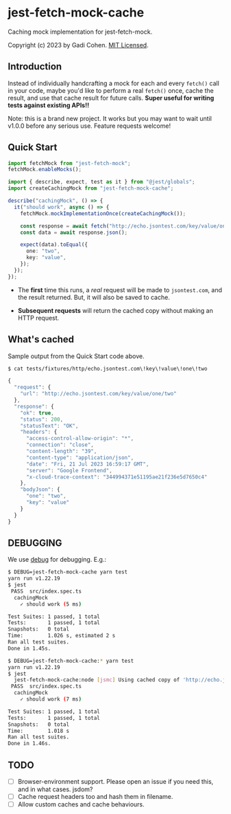 # jest-fetch-mock-cache

Caching mock implementation for jest-fetch-mock.

Copyright (c) 2023 by Gadi Cohen. [MIT Licensed](./LICENSE.txt).

## Introduction

Instead of individually handcrafting a mock for each and every `fetch()`
call in your code, maybe you'd like to perform a real `fetch()` once,
cache the result, and use that cache result for future calls. **Super
useful for writing tests against existing APIs!!**

Note: this is a brand new project. It works but you may want to wait
until v1.0.0 before any serious use. Feature requests welcome!

## Quick Start

```ts
import fetchMock from "jest-fetch-mock";
fetchMock.enableMocks();

import { describe, expect, test as it } from "@jest/globals";
import createCachingMock from "jest-fetch-mock-cache";

describe("cachingMock", () => {
  it("should work", async () => {
    fetchMock.mockImplementationOnce(createCachingMock());

    const response = await fetch("http://echo.jsontest.com/key/value/one/two");
    const data = await response.json();

    expect(data).toEqual({
      one: "two",
      key: "value",
    });
  });
});
```

- The **first** time this runs, a _real_ request will be made to
  `jsontest.com`, and the result returned. But, it will also be
  saved to cache.

- **Subsequent requests** will return the cached copy without
  making an HTTP request.

## What's cached

Sample output from the Quick Start code above.

```bash
$ cat tests/fixtures/http/echo.jsontest.com\!key\!value\!one\!two
```

```js
{
  "request": {
    "url": "http://echo.jsontest.com/key/value/one/two"
  },
  "response": {
    "ok": true,
    "status": 200,
    "statusText": "OK",
    "headers": {
      "access-control-allow-origin": "*",
      "connection": "close",
      "content-length": "39",
      "content-type": "application/json",
      "date": "Fri, 21 Jul 2023 16:59:17 GMT",
      "server": "Google Frontend",
      "x-cloud-trace-context": "344994371e51195ae21f236e5d7650c4"
    },
    "bodyJson": {
      "one": "two",
      "key": "value"
    }
  }
}
```

## DEBUGGING

We use [debug](https://www.npmjs.com/package/debug) for debugging. E.g.:

```bash
$ DEBUG=jest-fetch-mock-cache yarn test
yarn run v1.22.19
$ jest
 PASS  src/index.spec.ts
  cachingMock
    ✓ should work (5 ms)

Test Suites: 1 passed, 1 total
Tests:       1 passed, 1 total
Snapshots:   0 total
Time:        1.026 s, estimated 2 s
Ran all test suites.
Done in 1.45s.
```

```bash
$ DEBUG=jest-fetch-mock-cache:* yarn test
yarn run v1.22.19
$ jest
  jest-fetch-mock-cache:node [jsmc] Using cached copy of 'http://echo.jsontest.com/key/value/one/two' +0ms
 PASS  src/index.spec.ts
  cachingMock
    ✓ should work (7 ms)

Test Suites: 1 passed, 1 total
Tests:       1 passed, 1 total
Snapshots:   0 total
Time:        1.018 s
Ran all test suites.
Done in 1.46s.
```

## TODO

- [ ] Browser-environment support. Please open an issue if you need this, and in what cases. jsdom?
- [ ] Cache request headers too and hash them in filename.
- [ ] Allow custom caches and cache behaviours.

